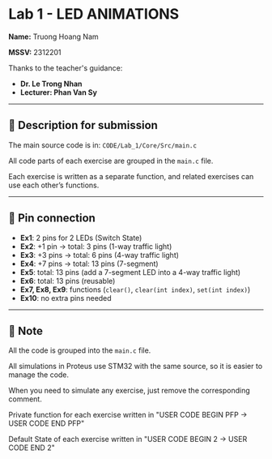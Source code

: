 # Lab 1 - LED ANIMATIONS

**Name:** Truong Hoang Nam  

**MSSV:** 2312201  

Thanks to the teacher's guidance:  
- **Dr. Le Trong Nhan**
- **Lecturer: Phan Van Sy**
  
---

## 📌 Description for submission

The main source code is in: `CODE/Lab_1/Core/Src/main.c`


All code parts of each exercise are grouped in the `main.c` file.  

Each exercise is written as a separate function, and related exercises can use each other’s functions.

---

## 🔌 Pin connection

- **Ex1**: 2 pins for 2 LEDs (Switch State)
- **Ex2**: +1 pin → total: 3 pins (1-way traffic light)  
- **Ex3**: +3 pins → total: 6 pins (4-way traffic light)  
- **Ex4**: +7 pins → total: 13 pins (7-segment)  
- **Ex5**: total: 13 pins (add a 7-segment LED into a 4-way traffic light)  
- **Ex6**: total: 13 pins (reusable)  
- **Ex7, Ex8, Ex9**: functions (`clear()`, `clear(int index)`, `set(int index)`)  
- **Ex10**: no extra pins needed  

---

## 📝 Note
All the code is grouped into the `main.c` file.  

All simulations in Proteus use STM32 with the same source, so it is easier to manage the code.  

When you need to simulate any exercise, just remove the corresponding comment.

Private function for each exercise written in "USER CODE BEGIN PFP -> USER CODE END PFP"

Default State of each exercise written in "USER CODE BEGIN 2 -> USER CODE END 2"
